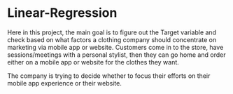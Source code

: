 # Linear-Regression
Here in this project, the main goal is to figure out the Target variable and check based on what factors a clothing company should concentrate on marketing via mobile app or website. Customers come in to the store, have sessions/meetings with a personal stylist, then they can go home and order either on a mobile app or website for the clothes they want.

The company is trying to decide whether to focus their efforts on their mobile app experience or their website.
